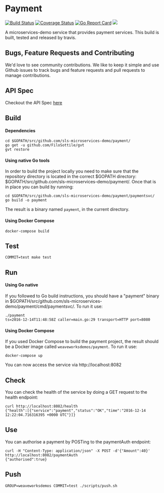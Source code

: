 # Payment
[![Build Status](https://travis-ci.org/microservices-demo/payment.svg?branch=master)](https://travis-ci.org/microservices-demo/payment)
[![Coverage Status](https://coveralls.io/repos/github/microservices-demo/payment/badge.svg?branch=master)](https://coveralls.io/github/microservices-demo/payment?branch=master)
[![Go Report Card](https://goreportcard.com/badge/github.com/sls-microservices-demo/user)](https://goreportcard.com/report/github.com/sls-microservices-demo/user)
[![](https://images.microbadger.com/badges/image/weaveworksdemos/payment.svg)](http://microbadger.com/images/weaveworksdemos/payment "Get your own image badge on microbadger.com")

A microservices-demo service that provides payment services.
This build is built, tested and released by travis.

## Bugs, Feature Requests and Contributing
We'd love to see community contributions. We like to keep it simple and use Github issues to track bugs and feature requests and pull requests to manage contributions.

## API Spec

Checkout the API Spec [here](http://microservices-demo.github.io/api/index?url=https://raw.githubusercontent.com/microservices-demo/payment/master/api-spec/payment.json)

## Build

#### Dependencies
```
cd $GOPATH/src/github.com/sls-microservices-demo/payment/
go get -u github.com/FiloSottile/gvt
gvt restore
```

#### Using native Go tools
In order to build the project locally you need to make sure that the repository directory is located in the correct
$GOPATH directory: $GOPATH/src/github.com/sls-microservices-demo/payment/. Once that is in place you can build by running:

```
cd $GOPATH/src/github.com/sls-microservices-demo/payment/paymentsvc/
go build -o payment
```

The result is a binary named `payment`, in the current directory.

#### Using Docker Compose
`docker-compose build`

## Test
`COMMIT=test make test`

## Run 

#### Using Go native

If you followed to Go build instructions, you should have a "payment" binary in $GOPATH/src/github.com/sls-microservices-demo/payment/cmd/paymentsvc/.
To run it use:
```
./payment
ts=2016-12-14T11:48:58Z caller=main.go:29 transport=HTTP port=8080
```

#### Using Docker Compose

If you used Docker Compose to build the payment project, the result should be a Docker image called `weaveworksdemos/payment`.
To run it use:
```
docker-compose up
```

You can now access the service via http://localhost:8082

## Check

You can check the health of the service by doing a GET request to the health endpoint:

```
curl http://localhost:8082/health
{"health":[{"service":"payment","status":"OK","time":"2016-12-14 12:22:04.716316395 +0000 UTC"}]}
```

## Use

You can authorise a payment by POSTing to the paymentAuth endpoint:

```
curl -H "Content-Type: application/json" -X POST -d'{"Amount":40}'  http://localhost:8082/paymentAuth
{"authorised":true}
```

## Push
`GROUP=weaveworksdemos COMMIT=test ./scripts/push.sh`
